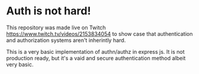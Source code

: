 # Auth is not hard!

This repository was made live on Twitch https://www.twitch.tv/videos/2153834054 to show case that authentication and authorization systems aren't inherintly hard. 

This is a very basic implementation of authn/authz in express js. It is not production ready, but it's a vaid and secure authentication method albeit very basic.
